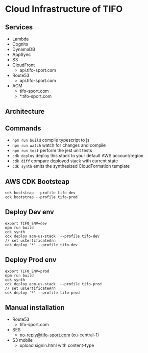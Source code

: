 # Cloud Infrastructure of TIFO

## Services

- Lambda
- Cognito
- DynamoDB
- AppSync
- S3
- CloudFront
  - api.tifo-sport.com
- Route53
  - api.tifo-sport.com
- ACM
  - tifo-sport.com
  - \*.tifo-sport.com

## Architecture

## Commands

- `npm run build` compile typescript to js
- `npm run watch` watch for changes and compile
- `npm run test` perform the jest unit tests
- `cdk deploy` deploy this stack to your default AWS account/region
- `cdk diff` compare deployed stack with current state
- `cdk synth` emits the synthesized CloudFormation template

## AWS CDK Bootsteap

```shell
cdk bootstrap --profile tifo-dev
cdk bootstrap --profile tifo-prod
```

## Deploy Dev env

```shell
export TIFO_ENV=dev
npm run build
cdk synth
cdk deploy acm-us-stack  --profile tifo-dev
// set usCertificateArn
cdk deploy '*' --profile tifo-dev
```

## Deploy Prod env

```shell
export TIFO_ENV=prod
npm run build
cdk synth
cdk deploy acm-us-stack  --profile tifo-prod
// set usCertificateArn
cdk deploy '*' --profile tifo-prod
```

## Manual installation

- Route53
  - tifo-sport.com
- SES
  - no-reply@tifo-sport.com (eu-central-1)
- S3 mobile
  - upload signin.html with content-type